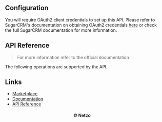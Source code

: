 ## Configuration

You will require OAuth2 client credentials to set up this API. Please refer to
SugarCRM's documentation on obtaining OAuth2 credentials
[here](https://support.sugarcrm.com/Documentation/Sugar_Developer/Sugar_Developer_Guide_11.0/Integration/Web_Services/REST_API/#Authentication)
or check the full SugarCRM documentation for more information.

## API Reference

> For more information refer to the official documentation

The following operations are supported by the API.

## Links

- [Marketplace](https://app.netzo.io/resources/resource-http-sugarcrm)
- [Documentation](https://developer.sugarcrm.com/en/docs/sugarcrm-api)
- [API Reference](https://support.sugarcrm.com/Documentation/Sugar_Developer/Sugar_Developer_Guide_11.0/Integration/Web_Services/REST_API/Endpoints/)

<div align="center">
  <h4>© Netzo</h4>
</div>
